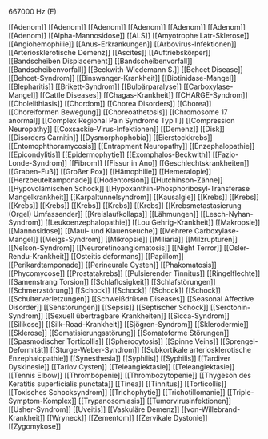 667000 Hz (E)

[[Adenom]]
[[Adenom]]
[[Adenom]]
[[Adenom]]
[[Adenom]]
[[Adenom]]
[[Adenom]]
[[Alpha-Mannosidose]]
[[ALS]]
[[Amyotrophe Latr-Sklerose]]
[[Angiohemophilie]]
[[Anus-Erkrankungen]]
[[Arbovirus-Infektionen]]
[[Arteriosklerotische Demenz]]
[[Ascites]]
[[Auftriebskörper]]
[[Bandscheiben Displacement]]
[[Bandscheibenvorfall]]
[[Bandscheibenvorfall]]
[[Beckwith-Wiedemann S.]]
[[Behcet Disease]]
[[Behcet-Syndrom]]
[[Binswanger-Krankheit]]
[[Biotinidase-Mangel]]
[[Blepharitis]]
[[Brikett-Syndrom]]
[[Bulbärparalyse]]
[[Carboxylase-Mangel]]
[[Cattle Diseases]]
[[Chagas-Krankheit]]
[[CHARGE-Syndrom]]
[[Cholelithiasis]]
[[Chordom]]
[[Chorea Disorders]]
[[Chorea]]
[[Choreiformen Bewegung]]
[[Choreoathetosis]]
[[Chromosome 17 anormal]]
[[Complex Regional Pain Syndrome Typ II]]
[[Compression Neuropathy]]
[[Coxsackie-Virus-Infektionen]]
[[Demenz]]
[[Disk]]
[[Disorders Carnitin]]
[[Dysmorphophobia]]
[[Eierstockkrebs]]
[[Entomophthoramycosis]]
[[Entrapment Neuropathy]]
[[Enzephalopathie]]
[[Epicondylitis]]
[[Epidermophytie]]
[[Exomphalos-Beckwith]]
[[Fazio-Londe-Syndrom]]
[[Fibrom]]
[[Fissur in Ano]]
[[Geschlechtskrankheiten]]
[[Graben-Fuß]]
[[Großer Pox]]
[[Hämophilie]]
[[Hemeralopie]]
[[Herzbeuteltamponade]]
[[Hodentorsion]]
[[Hutchinson-Zähne]]
[[Hypovolämischen Schock]]
[[Hypoxanthin-Phosphoribosyl-Transferase Mangelkrankheit]]
[[Karpaltunnelsyndrom]]
[[Kausalgie]]
[[Krebs]]
[[Krebs]]
[[Krebs]]
[[Krebs]]
[[Krebs]]
[[Krebs]]
[[Krebs]]
[[Krebsmetastasierung (Orgel) Umfassender]]
[[Kreislaufkollaps]]
[[Lähmungen]]
[[Lesch-Nyhan-Syndrom]]
[[Leukoenzephalopathie]]
[[Lou Gehrig-Krankheit]]
[[Makropsie]]
[[Mannosidose]]
[[Maul- und Klauenseuche]]
[[Mehrere Carboxylase-Mangel]]
[[Meigs-Syndrom]]
[[Mikropsie]]
[[Miliaria]]
[[Milzrupturen]]
[[Nelson-Syndrom]]
[[Neuroretinoangiomatosis]]
[[Night Terror]]
[[Osler-Rendu-Krankheit]]
[[Osteitis deformans]]
[[Papillom]]
[[Perikardtamponade]]
[[Perineurale Cysten]]
[[Phakomatosis]]
[[Phycomycose]]
[[Prostatakrebs]]
[[Pulsierender Tinnitus]]
[[Ringelflechte]]
[[Samenstrang Torsion]]
[[Schlaflosigkeit]]
[[Schlafstörungen]]
[[Schmerzstörung]]
[[Schock]]
[[Schock]]
[[Schock]]
[[Schock]]
[[Schulterverletzungen]]
[[Schweißdrüsen Diseases]]
[[Seasonal Affective Disorder]]
[[Sehstörungen]]
[[Sepsis]]
[[Septischer Schock]]
[[Serotonin-Syndrom]]
[[Sexuell übertragbare Krankheiten]]
[[Sicca-Syndrom]]
[[Silikose]]
[[Silk-Road-Krankheit]]
[[Sjögren-Syndrom]]
[[Sklerodermie]]
[[Sklerose]]
[[Somatisierungsstörung]]
[[Somatoforme Störungen]]
[[Spasmodischer Torticollis]]
[[Spherocytosis]]
[[Spinne Veins]]
[[Sprengel-Deformität]]
[[Sturge-Weber-Syndrom]]
[[Subkortikale arteriosklerotische Enzephalopathie]]
[[Synesthesia]]
[[Syphilis]]
[[Syphilis]]
[[Tardiver Dyskinesie]]
[[Tarlov Cysten]]
[[Teleangiektasie]]
[[Teleangiektasie]]
[[Tennis Elbow]]
[[Thrombopenie]]
[[Thrombozytopenie]]
[[Thygeson des Keratitis superficialis punctata]]
[[Tinea]]
[[Tinnitus]]
[[Torticollis]]
[[Toxisches Schocksyndrom]]
[[Trichophytie]]
[[Trichotillomanie]]
[[Triple-Symptom-Komplex]]
[[Trypanosomiasis]]
[[Tumorvirusinfektionen]]
[[Usher-Syndrom]]
[[Uveitis]]
[[Vaskuläre Demenz]]
[[von-Willebrand-Krankheit]]
[[Wryneck]]
[[Zementom]]
[[Zervikale Dystonie]]
[[Zygomykose]]